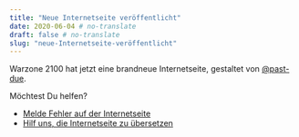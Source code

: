 ```yaml
---
title: "Neue Internetseite veröffentlicht"
date: 2020-06-04 # no-translate
draft: false # no-translate
slug: "neue-Internetseite-veröffentlicht"
---
```


Warzone 2100 hat jetzt eine brandneue Internetseite, gestaltet von [@past-due](https://github.com/past-due).

Möchtest Du helfen?
- [Melde Fehler auf der Internetseite](https://github.com/Warzone2100/wz2100.net/issues/new/choose)
- [Hilf uns, die Internetseite zu übersetzen](https://github.com/Warzone2100/wz2100.net/docs/Translation.md)
